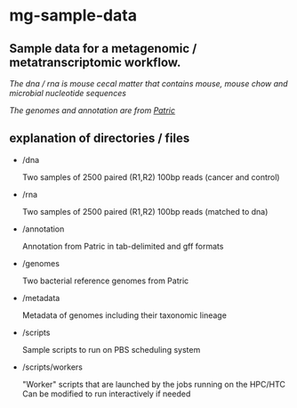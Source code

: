 # mg-sample-data
## Sample data for a metagenomic / metatranscriptomic workflow.

*The dna / rna is mouse cecal matter that contains mouse, mouse chow and microbial nucleotide sequences*

*The genomes and annotation are from [Patric](https://www.patricbrc.org/)*

## explanation of directories / files

* /dna

  Two samples of 2500 paired (R1,R2) 100bp reads (cancer and control)
  
* /rna

  Two samples of 2500 paired (R1,R2) 100bp reads (matched to dna)
  
* /annotation

  Annotation from Patric in tab-delimited and gff formats
  
* /genomes

  Two bacterial reference genomes from Patric
  
* /metadata
 
  Metadata of genomes including their taxonomic lineage
  
* /scripts

  Sample scripts to run on PBS scheduling system

* /scripts/workers

  "Worker" scripts that are launched by the jobs running on the HPC/HTC
  Can be modified to run interactively if needed
